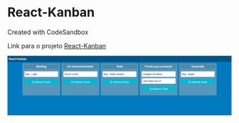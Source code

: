 # React-Kanban
Created with CodeSandbox

Link para o projeto [React-Kanban](https://715x4.csb.app/)

<div>
  <img src="./src/assets/KanBan.png" />
</div>
